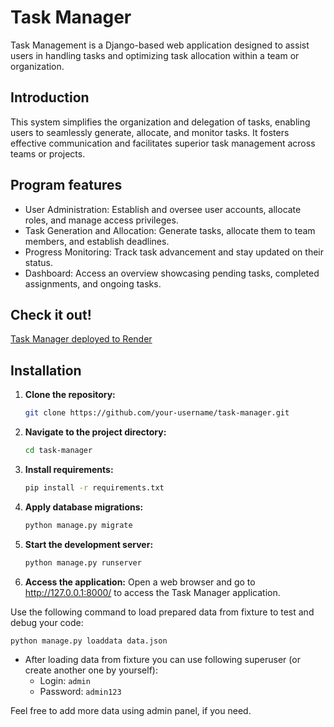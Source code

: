 # Task Manager

Task Management is a Django-based web application designed to assist users in handling tasks and optimizing task allocation within a team or organization.
## Introduction


This system simplifies the organization and delegation of tasks, enabling users to seamlessly generate, allocate, and monitor tasks. It fosters effective communication and facilitates superior task management across teams or projects.
## Program features

- User Administration: Establish and oversee user accounts, allocate roles, and manage access privileges.
- Task Generation and Allocation: Generate tasks, allocate them to team members, and establish deadlines.
- Progress Monitoring: Track task advancement and stay updated on their status.
- Dashboard: Access an overview showcasing pending tasks, completed assignments, and ongoing tasks.

## Check it out!
[Task Manager deployed to Render](https://tasks-manager-sgu4.onrender.com)

## Installation

1. **Clone the repository:**

   ```bash
   git clone https://github.com/your-username/task-manager.git
   
2. **Navigate to the project directory:**
   ```bash
   cd task-manager
3. **Install requirements:**
   ```bash
   pip install -r requirements.txt
4. **Apply database migrations:**
   ```bash
   python manage.py migrate
5. **Start the development server:**
   ```bash
   python manage.py runserver
6. **Access the application:**
Open a web browser and go to http://127.0.0.1:8000/ to access the Task Manager application.


Use the following command to load prepared data from fixture to test and debug your code:
  
`python manage.py loaddata data.json`

- After loading data from fixture you can use following superuser (or create another one by yourself):
  - Login: `admin`
  - Password: `admin123`

Feel free to add more data using admin panel, if you need.